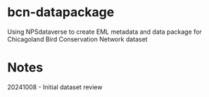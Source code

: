 # bcn-datapackage

Using NPSdataverse to create EML metadata and data package for 
Chicagoland Bird Conservation Network dataset

# Notes

20241008 - Initial dataset review
